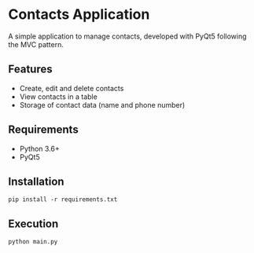 # Contacts Application

A simple application to manage contacts, developed with PyQt5 following the MVC pattern.

## Features

- Create, edit and delete contacts
- View contacts in a table
- Storage of contact data (name and phone number)

## Requirements

- Python 3.6+
- PyQt5

## Installation

```
pip install -r requirements.txt
```

## Execution

```
python main.py
```
